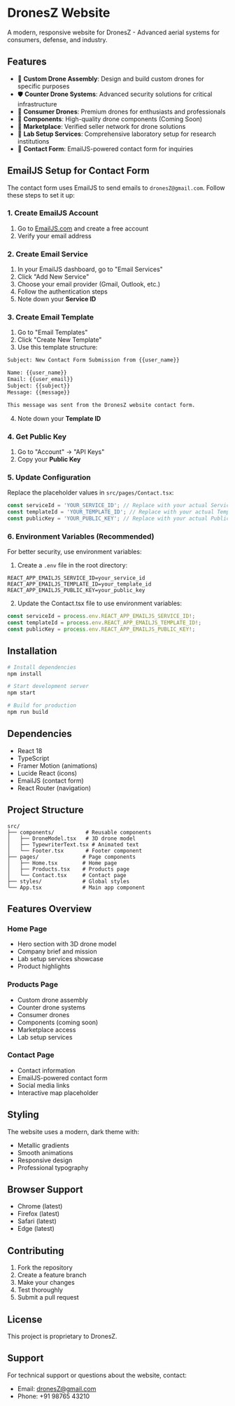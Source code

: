 # DronesZ Website

A modern, responsive website for DronesZ - Advanced aerial systems for consumers, defense, and industry.

## Features

- 🚁 **Custom Drone Assembly**: Design and build custom drones for specific purposes
- 🛡️ **Counter Drone Systems**: Advanced security solutions for critical infrastructure
- 🛒 **Consumer Drones**: Premium drones for enthusiasts and professionals
- 🔧 **Components**: High-quality drone components (Coming Soon)
- 🏪 **Marketplace**: Verified seller network for drone solutions
- 🧪 **Lab Setup Services**: Comprehensive laboratory setup for research institutions
- 📧 **Contact Form**: EmailJS-powered contact form for inquiries

## EmailJS Setup for Contact Form

The contact form uses EmailJS to send emails to `dronesZ@gmail.com`. Follow these steps to set it up:

### 1. Create EmailJS Account
1. Go to [EmailJS.com](https://www.emailjs.com) and create a free account
2. Verify your email address

### 2. Create Email Service
1. In your EmailJS dashboard, go to "Email Services"
2. Click "Add New Service"
3. Choose your email provider (Gmail, Outlook, etc.)
4. Follow the authentication steps
5. Note down your **Service ID**

### 3. Create Email Template
1. Go to "Email Templates"
2. Click "Create New Template"
3. Use this template structure:

```html
Subject: New Contact Form Submission from {{user_name}}

Name: {{user_name}}
Email: {{user_email}}
Subject: {{subject}}
Message: {{message}}

This message was sent from the DronesZ website contact form.
```

4. Note down your **Template ID**

### 4. Get Public Key
1. Go to "Account" → "API Keys"
2. Copy your **Public Key**

### 5. Update Configuration
Replace the placeholder values in `src/pages/Contact.tsx`:

```javascript
const serviceId = 'YOUR_SERVICE_ID'; // Replace with your actual Service ID
const templateId = 'YOUR_TEMPLATE_ID'; // Replace with your actual Template ID
const publicKey = 'YOUR_PUBLIC_KEY'; // Replace with your actual Public Key
```

### 6. Environment Variables (Recommended)
For better security, use environment variables:

1. Create a `.env` file in the root directory:
```env
REACT_APP_EMAILJS_SERVICE_ID=your_service_id
REACT_APP_EMAILJS_TEMPLATE_ID=your_template_id
REACT_APP_EMAILJS_PUBLIC_KEY=your_public_key
```

2. Update the Contact.tsx file to use environment variables:
```javascript
const serviceId = process.env.REACT_APP_EMAILJS_SERVICE_ID!;
const templateId = process.env.REACT_APP_EMAILJS_TEMPLATE_ID!;
const publicKey = process.env.REACT_APP_EMAILJS_PUBLIC_KEY!;
```

## Installation

```bash
# Install dependencies
npm install

# Start development server
npm start

# Build for production
npm run build
```

## Dependencies

- React 18
- TypeScript
- Framer Motion (animations)
- Lucide React (icons)
- EmailJS (contact form)
- React Router (navigation)

## Project Structure

```
src/
├── components/          # Reusable components
│   ├── DroneModel.tsx   # 3D drone model
│   ├── TypewriterText.tsx # Animated text
│   └── Footer.tsx       # Footer component
├── pages/              # Page components
│   ├── Home.tsx        # Home page
│   ├── Products.tsx    # Products page
│   └── Contact.tsx     # Contact page
├── styles/             # Global styles
└── App.tsx             # Main app component
```

## Features Overview

### Home Page
- Hero section with 3D drone model
- Company brief and mission
- Lab setup services showcase
- Product highlights

### Products Page
- Custom drone assembly
- Counter drone systems
- Consumer drones
- Components (coming soon)
- Marketplace access
- Lab setup services

### Contact Page
- Contact information
- EmailJS-powered contact form
- Social media links
- Interactive map placeholder

## Styling

The website uses a modern, dark theme with:
- Metallic gradients
- Smooth animations
- Responsive design
- Professional typography

## Browser Support

- Chrome (latest)
- Firefox (latest)
- Safari (latest)
- Edge (latest)

## Contributing

1. Fork the repository
2. Create a feature branch
3. Make your changes
4. Test thoroughly
5. Submit a pull request

## License

This project is proprietary to DronesZ.

## Support

For technical support or questions about the website, contact:
- Email: dronesZ@gmail.com
- Phone: +91 98765 43210
